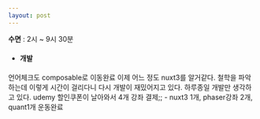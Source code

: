 ```yaml
---
layout: post
---
```

**수면** : 2시 ~ 9시 30분
* #### 개발
언어체크도 composable로 이동완료
이제 어느 정도 nuxt3를 알거같다. 철학을 파악하는데 이렇게 시간이 걸리다니
다시 개발이 재밌어지고 있다. 하루종일 개발만 생각하고 있다.
udemy 할인쿠폰이 날아와서 4개 강좌 결제;; - nuxt3 1개, phaser강좌 2개, quant1개
운동완료